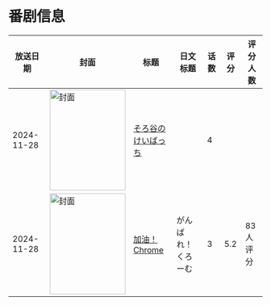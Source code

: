 # 番剧信息

|放送日期|封面|标题|日文标题|话数|评分|评分人数|
|---|---|---|---|---|---|---|
|2024-11-28|<img src="https://lain.bgm.tv/pic/cover/c/9f/9f/526102_5B50U.jpg" alt="封面" style="width:150px;height:200px;object-fit:cover;">|[そろ谷のけいばっち](https://bangumi.tv/subject/526102)||4|||
|2024-11-28|<img src="https://lain.bgm.tv/pic/cover/c/84/34/526199_A962z.jpg" alt="封面" style="width:150px;height:200px;object-fit:cover;">|[加油！Chrome](https://bangumi.tv/subject/526199)|がんばれ！くろーむ|3|5.2|83人评分|
